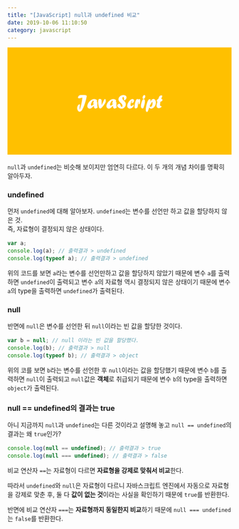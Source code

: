 ```yaml
---
title: "[JavaScript] null과 undefined 비교"
date: 2019-10-06 11:10:50
category: javascript
---
```


![](images/javascript.png)

`null`과 `undefined`는 비슷해 보이지만 엄연히 다르다. 이 두 개의 개념 차이를 명확히 알아두자.

### undefined
먼저 `undefined`에 대해 알아보자. `undefined`는 변수를 선언만 하고 값을 할당하지 않은 것.<br>
즉, 자료형이 결정되지 않은 상태이다.

```js
var a;
console.log(a); // 출력결과 > undefined
console.log(typeof a); // 출력결과 > undefined
```

위의 코드를 보면 `a`라는 변수를 선언만하고 값을 할당하지 않았기 때문에 변수 `a`를 출력하면 `undefined`이 출력되고 변수 `a`의 자료형 역시 결정되지 않은 상태이기 때문에 변수 `a`의 type을 출력하면 `undefined`가 출력된다.

### null
반면에 `null`은 변수를 선언한 뒤 `null`이라는 빈 값을 할당한 것이다.

```js
var b = null; // null 이라는 빈 값을 할당했다.
console.log(b); // 출력결과 > null
console.log(typeof b); // 출력결과 > object
```
위의 코를 보면 `b`라는 변수를 선언한 후 `null`이라는 값을 할당했기 때문에 변수 `b`를 출력하면 `null`이 출력되고 `null`값은 **객체**로 취급되기 때문에 변수 `b`의 type을 출력하면 `object`가 출력된다.

### null == undefined의 결과는 true

아니 지금까지 `null`과 `undefined`는 다른 것이라고 설명해 놓고 `null == undefined`의 결과는 왜 `true`인가?

```js
console.log(null == undefined); // 출력결과 > true
console.log(null === undefined); // 출력결과 > false
```
비교 연산자 `==`는 자료형이 다르면 **자료형을 강제로 맞춰서 비교**한다.

따라서 `undefined`와 `null`은 자료형이 다르니 자바스크립트 엔진에서 자동으로 자료형을 강제로 맞춘 후, 둘 다 **값이 없는 것**이라는 사실을 확인하기 때문에 `true`를 반환한다.

반면에 비교 연산자 `===`는 **자료형까지 동일한지 비교**하기 때문에 `null === undefined`는 `false`를 반환한다.